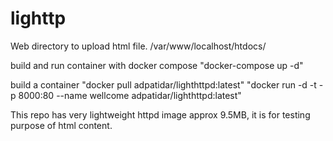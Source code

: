 # lighttp

Web directory to upload html file.
/var/www/localhost/htdocs/

build and run container with docker compose
"docker-compose up -d"

build a container
"docker pull adpatidar/lighthttpd:latest"
"docker run -d -t -p 8000:80 --name wellcome adpatidar/lighthttpd:latest"


This repo has very lightweight httpd image approx 9.5MB, it is for testing purpose of html content.
